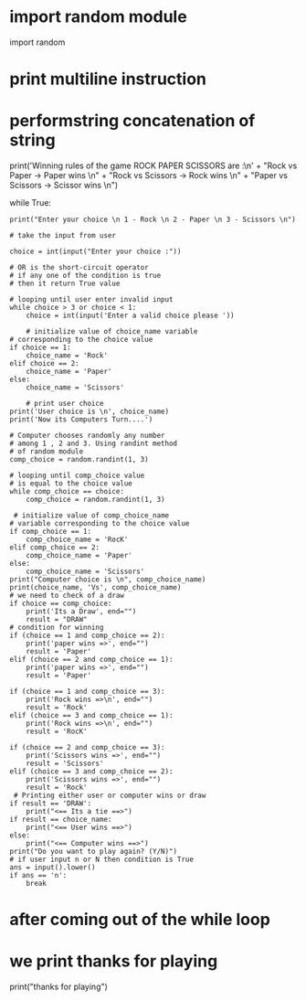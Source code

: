 # import random module
import random
# print multiline instruction
# performstring concatenation of string
print('Winning rules of the game ROCK PAPER SCISSORS are :\n'
      + "Rock vs Paper -> Paper wins \n"
      + "Rock vs Scissors -> Rock wins \n"
      + "Paper vs Scissors -> Scissor wins \n")

while True:

    print("Enter your choice \n 1 - Rock \n 2 - Paper \n 3 - Scissors \n")

    # take the input from user

    choice = int(input("Enter your choice :"))

    # OR is the short-circuit operator
    # if any one of the condition is true
    # then it return True value

    # looping until user enter invalid input
    while choice > 3 or choice < 1:
        choice = int(input('Enter a valid choice please '))

        # initialize value of choice_name variable
    # corresponding to the choice value
    if choice == 1:
        choice_name = 'Rock'
    elif choice == 2:
        choice_name = 'Paper'
    else:
        choice_name = 'Scissors'

        # print user choice
    print('User choice is \n', choice_name)
    print('Now its Computers Turn....')

    # Computer chooses randomly any number
    # among 1 , 2 and 3. Using randint method
    # of random module
    comp_choice = random.randint(1, 3)

    # looping until comp_choice value
    # is equal to the choice value
    while comp_choice == choice:
        comp_choice = random.randint(1, 3)

     # initialize value of comp_choice_name
    # variable corresponding to the choice value
    if comp_choice == 1:
        comp_choice_name = 'RocK'
    elif comp_choice == 2:
        comp_choice_name = 'Paper'
    else:
        comp_choice_name = 'Scissors'
    print("Computer choice is \n", comp_choice_name)
    print(choice_name, 'Vs', comp_choice_name)
    # we need to check of a draw
    if choice == comp_choice:
        print('Its a Draw', end="")
        result = "DRAW"
    # condition for winning
    if (choice == 1 and comp_choice == 2):
        print('paper wins =>', end="")
        result = 'Paper'
    elif (choice == 2 and comp_choice == 1):
        print('paper wins =>', end="")
        result = 'Paper'

    if (choice == 1 and comp_choice == 3):
        print('Rock wins =>\n', end="")
        result = 'Rock'
    elif (choice == 3 and comp_choice == 1):
        print('Rock wins =>\n', end="")
        result = 'RocK'

    if (choice == 2 and comp_choice == 3):
        print('Scissors wins =>', end="")
        result = 'Scissors'
    elif (choice == 3 and comp_choice == 2):
        print('Scissors wins =>', end="")
        result = 'Rock'
     # Printing either user or computer wins or draw
    if result == 'DRAW':
        print("<== Its a tie ==>")
    if result == choice_name:
        print("<== User wins ==>")
    else:
        print("<== Computer wins ==>")
    print("Do you want to play again? (Y/N)")
    # if user input n or N then condition is True
    ans = input().lower()
    if ans == 'n':
        break
# after coming out of the while loop
# we print thanks for playing
print("thanks for playing")

